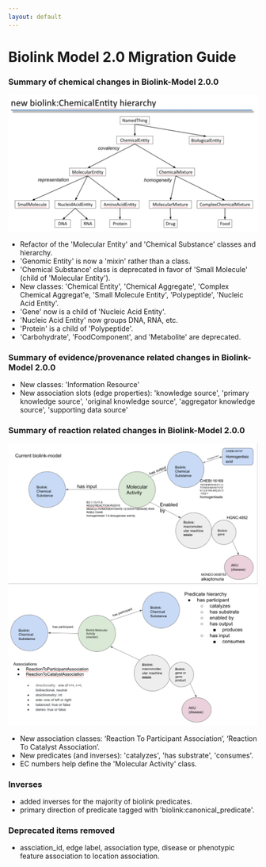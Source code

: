 ```yaml
---
layout: default
---
```


# Biolink Model 2.0 Migration Guide

### Summary of chemical changes in Biolink-Model 2.0.0

![Chemical Hierarchy for Biolink-Model 2.0.0](images/chemical_entity.png)

 * Refactor of the 'Molecular Entity' and 'Chemical Substance' classes and hierarchy.
 * 'Genomic Entity' is now a 'mixin' rather than a class.
 * 'Chemical Substance' class is deprecated in favor of 'Small Molecule' (child of 'Molecular Entity').
 * New classes: 'Chemical Entity', 'Chemical Aggregate', 'Complex Chemical Aggregat'e, 'Small Molecule Entity', 'Polypeptide', 'Nucleic Acid Entity'.
 * 'Gene' now is a child of 'Nucleic Acid Entity'.
 * 'Nucleic Acid Entity' now groups DNA, RNA, etc.
 * 'Protein' is a child of 'Polypeptide'.
 * 'Carbohydrate', 'FoodComponent', and 'Metabolite' are deprecated.

### Summary of evidence/provenance related changes in Biolink-Model 2.0.0
 
 * New classes: 'Information Resource'
 * New association slots (edge properties): 'knowledge source', 'primary knowledge source', 'original knowledge source', 'aggregator knowledge source', 'supporting data source'

### Summary of reaction related changes in Biolink-Model 2.0.0
![reaction_image_cont](images/reactions-cont.png) 
![reaction_image](images/reactions.png) 

 * New association classes: ‘Reaction To Participant Association’, ‘Reaction To Catalyst Association’.
 * New predicates (and inverses): 'catalyzes', 'has substrate', 'consumes'.
 * EC numbers help define the 'Molecular Activity' class.  

### Inverses 

 * added inverses for the majority of biolink predicates.
 * primary direction of predicate tagged with 'biolink:canonical_predicate'.

### Deprecated items removed
 
 * assciation_id, edge label, association type, disease or phenotypic feature association to location association.
